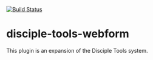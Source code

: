 [![Build Status](https://travis-ci.org/DiscipleTools/disciple-tools-webform.svg?branch=master)](https://travis-ci.org/DiscipleTools/disciple-tools-webform)

# disciple-tools-webform
This plugin is an expansion of the Disciple Tools system.
